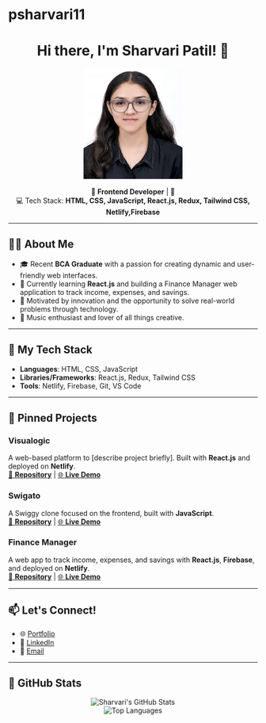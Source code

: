﻿# psharvari11
<h1 align="center">Hi there, I'm <b>Sharvari Patil</b>! 👋</h1>

<p align="center">
  <img src="/sharvari-EW8Irbiy.jpg" alt="Sharvari Patil" width="200" />
</p>

<p align="center">
🚀 <b>Frontend Developer</b> | 🌟<br>
💻 Tech Stack: <b>HTML, CSS, JavaScript, React.js, Redux, Tailwind CSS, Netlify,Firebase</b>
</p>

---

## 👩‍💻 About Me
- 🎓 Recent **BCA Graduate** with a passion for creating dynamic and user-friendly web interfaces.
- 🌱 Currently learning **React.js** and building a Finance Manager web application to track income, expenses, and savings.
- 🎯 Motivated by innovation and the opportunity to solve real-world problems through technology.
- 🎵 Music enthusiast and lover of all things creative.

---

## 🔧 My Tech Stack
- **Languages**: HTML, CSS, JavaScript
- **Libraries/Frameworks**: React.js, Redux, Tailwind CSS
- **Tools**: Netlify, Firebase, Git, VS Code

---

## 📌 Pinned Projects
### **Visualogic**
A web-based platform to [describe project briefly]. Built with **React.js** and deployed on **Netlify**.  
[🔗 <b>Repository</b>](https://github.com/your-visualogic-repo-link) | [🌐 <b>Live Demo</b>](https://your-visualogic-demo-link.com)

### **Swigato**
A Swiggy clone focused on the frontend, built with **JavaScript**.  
[🔗 <b>Repository</b>](https://github.com/your-repo-link) | [🌐 <b>Live Demo</b>](https://your-demo-link.com)

### **Finance Manager**
A web app to track income, expenses, and savings with **React.js**, **Firebase**, and deployed on **Netlify**.  
[🔗 <b>Repository</b>](https://github.com/your-repo-link) | [🌐 <b>Live Demo</b>](https://your-demo-link.com)

---

## 📫 Let's Connect!
- 🌐 [Portfolio](https://your-portfolio-link.com)
- 💼 [LinkedIn](https://www.linkedin.com/in/your-profile)
- 📧 [Email](mailto:your-email@example.com)

---

## 🌟 GitHub Stats
<p align="center">
  <img src="https://github-readme-stats.vercel.app/api?username=your-github-username&show_icons=true&theme=radical" alt="Sharvari's GitHub Stats">
  <br>
  <img src="https://github-readme-stats.vercel.app/api/top-langs/?username=your-github-username&layout=compact&theme=radical" alt="Top Languages">
</p>
